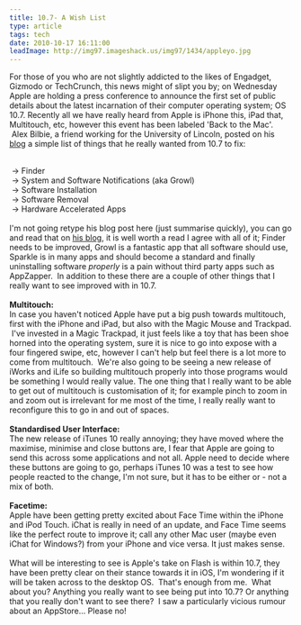 ```yaml
---
title: 10.7- A Wish List
type: article
tags: tech
date: 2010-10-17 16:11:00
leadImage: http://img97.imageshack.us/img97/1434/appleyo.jpg
---
```

For those of you who are not slightly addicted to the likes of Engadget, Gizmodo or TechCrunch, this news might of slipt you by; on Wednesday Apple are holding a press conference to&nbsp;announce the first set of public details about the latest incarnation of their computer operating system; OS 10.7. Recently all we have really heard from Apple is iPhone this, iPad that, Multitouch, etc, however this event has been labeled 'Back to the Mac'. &nbsp;Alex Bilbie, a friend working for the University of Lincoln, posted on his <a href="http://alexbilbie.blogs.lincoln.ac.uk/">blog</a> a simple list of things that he really wanted from 10.7 to fix:<br /><div><br /></div><div><div>&nbsp;-&gt; Finder</div><div>&nbsp;-&gt; System and Software Notifications (aka Growl)</div><div>&nbsp;-&gt; Software Installation</div><div>&nbsp;-&gt; Software Removal</div><div>&nbsp;-&gt; Hardware Accelerated Apps</div><div><br /></div><div>I'm not going retype his blog post here (just summarise quickly), you can go and read that on <a href="http://alexbilbie.blogs.lincoln.ac.uk/2010/10/14/my-wishes-for-os-x-10-7/">his blog</a>, it is well worth a read I agree with all of it; Finder needs to be improved, Growl is a fantastic app that all software should use, Sparkle is in many apps and should become a standard and finally uninstalling software <i>properly</i> is a pain without third party apps such as AppZapper. &nbsp;In addition to these there are a couple of other things that I really want to see improved with in 10.7.</div></div><div><br /></div><div><div><b>Multitouch:</b></div><div>In case you haven't noticed Apple have put a big push towards multitouch, first with the iPhone and iPad, but also with the Magic Mouse and Trackpad. &nbsp;I've invested in a Magic Trackpad, it just feels like a toy that has been shoe horned into the operating system, sure it is nice to go into expose with a four fingered swipe, etc, however I can't help but feel there is a lot more to come from multitouch. &nbsp;We're also going to be seeing a new release of iWorks and iLife so building multitouch properly into those programs would be something I would really value. The one thing that I really want to be able to get out of multitouch is customisation of it; for example pinch to zoom in and zoom out is irrelevant for me most of the time, I really really want to reconfigure this to go in and out of spaces.</div><div><br /></div><div><b>Standardised User Interface:</b></div><div>The new release of iTunes 10 really annoying; they have moved where the maximise, minimise and close buttons are, I fear that Apple are going to send this across some applications and not all. Apple need to decide where these buttons are going to go, perhaps iTunes 10 was a test to see how people reacted to the change, I'm not sure, but it has to be either or - not a mix of both.</div><div><br /></div><div><b>Facetime:</b></div><div>Apple have been getting pretty excited about Face Time within the iPhone and iPod Touch. iChat is really in need of an update, and Face Time seems like the perfect route to improve it; call any other Mac user (maybe even iChat for Windows?) from your iPhone and vice versa. It just makes sense.</div><div><br /></div><div>What will be interesting to see is Apple's take on Flash is within 10.7, they have been pretty clear on their stance towards it in iOS, I'm wondering if it will be taken across to the desktop OS. &nbsp;That's enough from me. &nbsp;What about you? Anything you really want to see being put into 10.7? Or anything that you really don't want to see there? &nbsp;I saw a&nbsp;particularly&nbsp;vicious rumour about an AppStore... Please no!</div></div>
